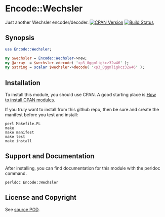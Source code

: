 Encode::Wechsler
=====================
Just another Wechsler encoder/decoder.  [![CPAN Version](https://badge.fury.io/pl/Encode-Wechsler.svg)](https://metacpan.org/pod/Encode::Wechsler) [![Build Status](https://api.travis-ci.org/jeffa/Encode-Wechsler.svg?branch=master)](https://travis-ci.org/jeffa/Encode-Wechsler)

Synopsis
--------
```perl
use Encode::Wechsler;

my $wechsler = Encode::Wechsler->new;
my @array  = $wechsler->decode( 'xp3_0ggmligkcz32w46' );
my $string = scalar $wechsler->decode( 'xp3_0ggmligkcz32w46' );
```

Installation
------------
To install this module, you should use CPAN. A good starting
place is [How to install CPAN modules](http://www.cpan.org/modules/INSTALL.html).

If you truly want to install from this github repo, then
be sure and create the manifest before you test and install:
```
perl Makefile.PL
make
make manifest
make test
make install
```

Support and Documentation
-------------------------
After installing, you can find documentation for this module with the
perldoc command.
```
perldoc Encode::Wechsler
```
License and Copyright
---------------------
See [source POD](/lib/Encode/Wechsler.pm).
